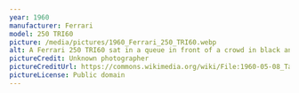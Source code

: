 ```yaml
---
year: 1960
manufacturer: Ferrari
model: 250 TRI60
picture: /media/pictures/1960_Ferrari_250_TRI60.webp
alt: A Ferrari 250 TRI60 sat in a queue in front of a crowd in black and white.
pictureCredit: Unknown photographer
pictureCreditUrl: https://commons.wikimedia.org/wiki/File:1960-05-08_Targa_Florio_Ferrari_250_TRI-60_0780TR_Hill.jpg
pictureLicense: Public domain
---
```

